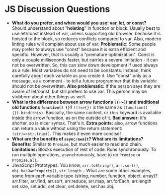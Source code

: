 # JS Discussion Questions



* **What do you prefer, and when would you use: var, let, or const?**  Should understand about "**hoisting**" in function or block.  Usually best to use let/const instead of var, unless supporting old browser, because it is hoisted to the block, so reduces conflicts compared to var.  Also, modern linting rules will complain about use of var. **Problematic:** Some people may prefer to always use "const" because it is extra efficient and specific. However, that is usually a "premature optimization". Const is only a couple milliseconds faster, but carries a severe limitation - it can not be overwritten. So, this can slow down development if used always as a rule. Most variables do not need to be constants. Instead, think carefully about each variable as you create it. Use "const" only as a message, as a comment - to tell a future programmer that this variable should not be overwritten. **Also problematic:** If the person says they are aware of let/const, but still prefers to use var. This person may be stubborn about other things as well. 
* **What is the difference between arrow functions `()=>{}` and traditional old functions `function() {}`?**  `(()=>{})` is the same as `(function(){}).bind(this)`. Basically, the same context, or `this` keyword is available inside the arrow function, as on the outside of it. **Bad answer:** it's shorter, so is nicer syntax. That's it. **Extra points:** also, arrow functions can return a value without using the return statement: `(str)=>str.trim()`. This makes it even more concise! 
* **What are the benefits of `async/await`? What are its limitations?**  **Benefits:** Similar to `Promise`, but much easier to read and chain. **Limitations:** Blocks execution of rest of code. Runs synchronously. To run multiple operations, asynchronously, have to do `Promise` or `Promise.all`. 
* JavaScript Prototypes. You know, `arr.toString()`, `arr.sort()`, `obj.hasOwnProperty()`, `str.length`... What are some other examples, some from each variable type \(string, number, function, object, array\)?  arr.filter, arr.find, arr.sort, arr.reduce, arr.map, arr.forEach, arr.length set.size, set.add, set.clear, set.delete, set.has obj. 

